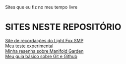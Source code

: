 Sites que eu fiz no meu tempo livre

<h1>SITES NESTE REPOSITÓRIO</h1>
<a href="https://henryttwoshoes.github.io/Sites/Recordações%20do%20LF/index.html" target="_blank">Site de recordações do Light Fox SMP</a> <br>
<a href="https://henryttwoshoes.github.io/Sites/Teste/index.html" target="_blank">Meu teste experimental</a>
<br>
<a href="https://henryttwoshoes.github.io/Sites/Resenha Manifold Garden/index.html" target="_blank">Minha resenha sobre Manifold Garden</a>
<br>
<a href="https://henryttwoshoes.github.io/Sites/Tutorial%20Github/index.html" target="_blank">Meu guia básico sobre Git e Github</a>